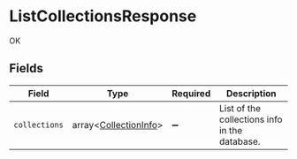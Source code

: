 # ListCollectionsResponse

OK


## Fields

| Field                                                          | Type                                                           | Required                                                       | Description                                                    |
| -------------------------------------------------------------- | -------------------------------------------------------------- | -------------------------------------------------------------- | -------------------------------------------------------------- |
| `collections`                                                  | array<[CollectionInfo](../../models/shared/CollectionInfo.md)> | :heavy_minus_sign:                                             | List of the collections info in the database.                  |